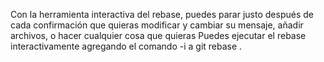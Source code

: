 Con la herramienta interactiva del rebase, puedes parar justo después de cada confirmación que quieras modificar y cambiar su mensaje, añadir archivos, o hacer cualquier cosa que quieras Puedes ejecutar el rebase interactivamente agregando el comando -i a git rebase .